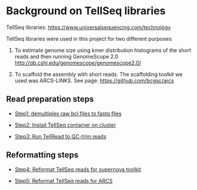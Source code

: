 # Background on TellSeq libraries 

TellSeq libraries: https://www.universalsequencing.com/technology


TellSeq libraries  were used in this project for two different purposes: 

1. To estimate genome size using kmer distribution histograms of the short reads and then running GenomeScope 2.0 http://qb.cshl.edu/genomescope/genomescope2.0/

2. To scaffold the assembly with short reads.  The scaffolding toolkit we used was ARCS-LINKS. See page: https://github.com/bcgsc/arcs


## Read preparation steps

- [Step1: demultiplex raw bcl files to fastq files](README_step1_illumina_demux.md)

- [Step2: Install TellSeq container on cluster](README_step2_TellSeq_Installation_on_biotech.md)

- [Step3: Run TellRead to QC-trim reads](README_step3_run_Tellread.md)

## Reformatting steps

- [Step4: Reformat TellSeq reads for supernova toolkit](README_step4_reformat4supernova.md)

- [Step5: Reformat TellSeq reads for ARCS](README_step5_reformat4arcs.md)




